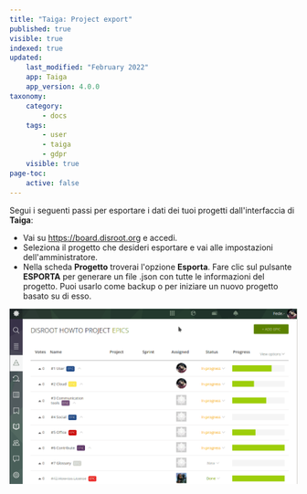 ```yaml
---
title: "Taiga: Project export"
published: true
visible: true
indexed: true
updated:
    last_modified: "February 2022"		
    app: Taiga
    app_version: 4.0.0
taxonomy:
    category:
        - docs
    tags:
        - user
        - taiga
        - gdpr
    visible: true
page-toc:
    active: false
---
```


Segui i seguenti passi per esportare i dati dei tuoi progetti dall'interfaccia di **Taiga**:

- Vai su https://board.disroot.org e accedi.
- Seleziona il progetto che desideri esportare e vai alle impostazioni dell'amministratore.
- Nella scheda **Progetto** troverai l'opzione **Esporta**. Fare clic sul pulsante **ESPORTA** per generare un file .json con tutte le informazioni del progetto. Puoi usarlo come backup o per iniziare un nuovo progetto basato su di esso.

![](en/export.gif) 
